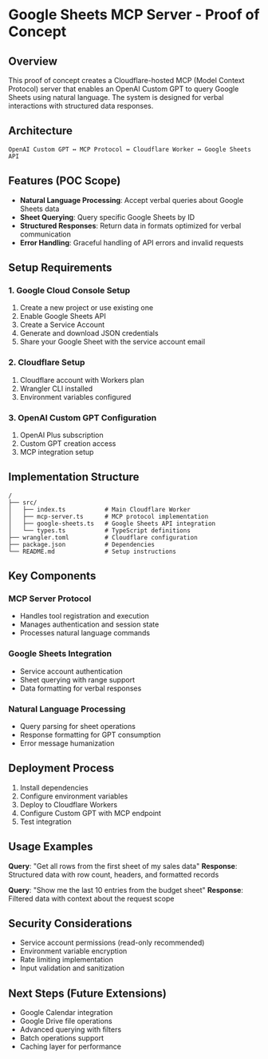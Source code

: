 # Google Sheets MCP Server - Proof of Concept

## Overview

This proof of concept creates a Cloudflare-hosted MCP (Model Context Protocol) server that enables an OpenAI Custom GPT to query Google Sheets using natural language. The system is designed for verbal interactions with structured data responses.

## Architecture

```
OpenAI Custom GPT ↔ MCP Protocol ↔ Cloudflare Worker ↔ Google Sheets API
```

## Features (POC Scope)

- **Natural Language Processing**: Accept verbal queries about Google Sheets data
- **Sheet Querying**: Query specific Google Sheets by ID
- **Structured Responses**: Return data in formats optimized for verbal communication
- **Error Handling**: Graceful handling of API errors and invalid requests

## Setup Requirements

### 1. Google Cloud Console Setup

1. Create a new project or use existing one
2. Enable Google Sheets API
3. Create a Service Account
4. Generate and download JSON credentials
5. Share your Google Sheet with the service account email

### 2. Cloudflare Setup

1. Cloudflare account with Workers plan
2. Wrangler CLI installed
3. Environment variables configured

### 3. OpenAI Custom GPT Configuration

1. OpenAI Plus subscription
2. Custom GPT creation access
3. MCP integration setup

## Implementation Structure

```
/
├── src/
│   ├── index.ts           # Main Cloudflare Worker
│   ├── mcp-server.ts      # MCP protocol implementation
│   ├── google-sheets.ts   # Google Sheets API integration
│   └── types.ts           # TypeScript definitions
├── wrangler.toml          # Cloudflare configuration
├── package.json           # Dependencies
└── README.md              # Setup instructions
```

## Key Components

### MCP Server Protocol
- Handles tool registration and execution
- Manages authentication and session state
- Processes natural language commands

### Google Sheets Integration
- Service account authentication
- Sheet querying with range support
- Data formatting for verbal responses

### Natural Language Processing
- Query parsing for sheet operations
- Response formatting for GPT consumption
- Error message humanization

## Deployment Process

1. Install dependencies
2. Configure environment variables
3. Deploy to Cloudflare Workers
4. Configure Custom GPT with MCP endpoint
5. Test integration

## Usage Examples

**Query**: "Get all rows from the first sheet of my sales data"
**Response**: Structured data with row count, headers, and formatted records

**Query**: "Show me the last 10 entries from the budget sheet"
**Response**: Filtered data with context about the request scope

## Security Considerations

- Service account permissions (read-only recommended)
- Environment variable encryption
- Rate limiting implementation
- Input validation and sanitization

## Next Steps (Future Extensions)

- Google Calendar integration
- Google Drive file operations
- Advanced querying with filters
- Batch operations support
- Caching layer for performance
